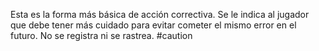 Esta es la forma más básica de acción correctiva. Se le indica al jugador que debe tener más cuidado para evitar cometer el mismo error en el futuro. No se registra ni se rastrea. 
#caution